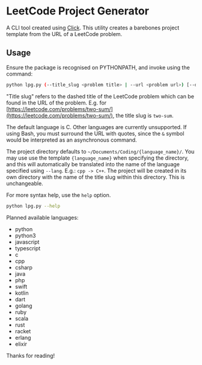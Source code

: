 # LeetCode Project Generator

A CLI tool created using [Click](https://click.palletsprojects.com/en/8.1.x/).
This utility creates a barebones project template from the URL of a LeetCode problem.

## Usage

Ensure the package is recognised on PYTHONPATH, and invoke using the command:

```sh
python lpg.py (--title_slug <problem title> | --url <problem url>) [--directory <project directory>] [--lang <language>] [--force] [--git-init]
```

"Title slug" refers to the dashed title of the LeetCode problem which can be found in the URL of the problem.
E.g. for [https://leetcode.com/problems/two-sum/](https://leetcode.com/problems/two-sum/), the title slug is `two-sum`.

The default language is C. Other languages are currently unsupported.
If using Bash, you must surround the URL with quotes, since the `&` symbol would be interpreted as an asynchronous command.

The project directory defaults to `~/Documents/Coding/{language_name}/`. You may use use the template `{language_name}` when specifying the directory, and this will automatically be translated into the name of the language specified using `--lang`. E.g.: `cpp -> C++`.
The project will be created in its own directory with the name of the title slug within this directory. This is unchangeable.

For more syntax help, use the `help` option.

```sh
python lpg.py --help
```

Planned available languages:

- python
- python3
- javascript
- typescript
- c
- cpp
- csharp
- java
- php
- swift
- kotlin
- dart
- golang
- ruby
- scala
- rust
- racket
- erlang
- elixir

Thanks for reading!
